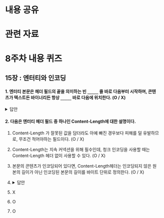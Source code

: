 # 내용 공유

# 관련 자료

# 8주차 내용 퀴즈

## 15장 : 엔터티와 인코딩

#### 1. 엔터티 본문은 헤더 필드의 끝을 의미하는 빈 `_____` 줄 바로 다음부터 시작하며, 콘텐츠가 텍스트든 바이너리든 항상 `_____` 바로 다음에 위치한다. (O / X)

<details>
<summary>답안</summary>
<div markdown="1">
(p.396) CRLF , O

</div>
</details>

#### 2. 다음은 엔터티 헤더 필드 중 하나인 **Content-Length**에 대한 설명이다.

1. Content-Length 가 잘못된 값을 담더라도 아예 빠진 경우보다 피해를 덜 유발하므로, 무조건 적어야하는 필드이다. (O / X)

2. Content-Length는 지속 커넥션을 위해 필수인데, 청크 인코딩을 사용할 때는 Content-Length 헤더 없이 사용할 수 있다. (O / X)

3. 본문의 콘텐츠가 인코딩되어 있다면, Content-Length헤더는 인코딩되지 않은 원본의 길이가 아닌 인코딩된 본문의 길이를 바이트 단위로 정의한다. (O / X)
4. <details>
   <summary>답안</summary>
   <div markdown="1">
   (p.398)
5. X
6. O
7. O

</div>
</details>
